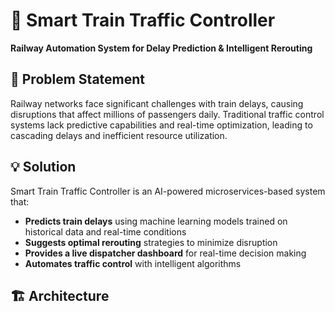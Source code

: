 # 🚂 Smart Train Traffic Controller

**Railway Automation System for Delay Prediction & Intelligent Rerouting**

## 🎯 Problem Statement

Railway networks face significant challenges with train delays, causing disruptions that affect millions of passengers daily. Traditional traffic control systems lack predictive capabilities and real-time optimization, leading to cascading delays and inefficient resource utilization.

## 💡 Solution

Smart Train Traffic Controller is an AI-powered microservices-based system that:

- **Predicts train delays** using machine learning models trained on historical data and real-time conditions
- **Suggests optimal rerouting** strategies to minimize disruption
- **Provides a live dispatcher dashboard** for real-time decision making
- **Automates traffic control** with intelligent algorithms

## 🏗️ Architecture

